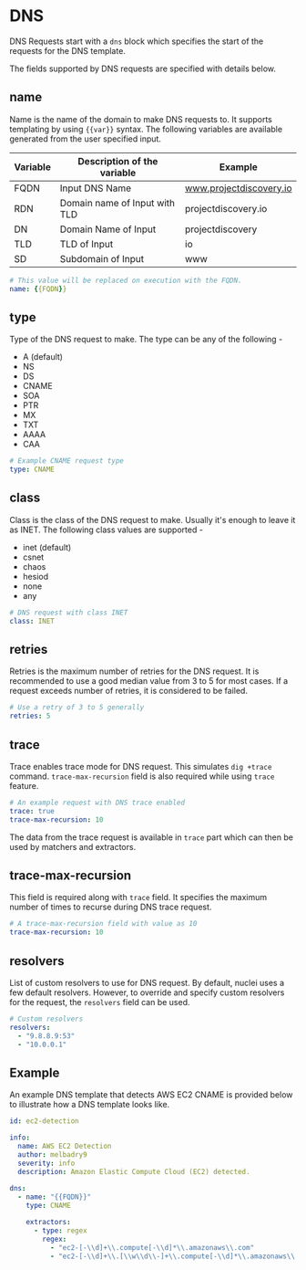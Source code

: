 # DNS

DNS Requests start with a `dns` block which specifies the start of the requests for the DNS template.

The fields supported by DNS requests are specified with details below.

## name

Name is the name of the domain to make DNS requests to. It supports templating by using `{{var}}` syntax. The following variables are available generated from the user specified input.

| Variable | Description of the variable   | Example                 |
|----------|-------------------------------|-------------------------|
| FQDN   | Input DNS Name                | www.projectdiscovery.io |
| RDN    | Domain name of Input with TLD | projectdiscovery.io     |
| DN     | Domain Name of Input          | projectdiscovery        |
| TLD    | TLD of Input                  | io                      |
| SD     | Subdomain of Input            | www                     |

```yaml
# This value will be replaced on execution with the FQDN. 
name: {{FQDN}}
```

## type

Type of the DNS request to make. The type can be any of the following - 

- A (default)
- NS
- DS
- CNAME
- SOA
- PTR
- MX
- TXT
- AAAA
- CAA

```yaml
# Example CNAME request type
type: CNAME
```

## class

Class is the class of the DNS request to make. Usually it's enough to leave it as INET. The following class values are supported - 

- inet (default)
- csnet
- chaos
- hesiod
- none
- any

```yaml
# DNS request with class INET
class: INET
```

## retries

Retries is the maximum number of retries for the DNS request. It is recommended to use a good median value from 3 to 5 for most cases. If a request exceeds number of retries, it is considered to be failed.

```yaml
# Use a retry of 3 to 5 generally
retries: 5
```

## trace

Trace enables trace mode for DNS request. This simulates `dig +trace` command. `trace-max-recursion` field is also required while using `trace` feature.

```yaml
# An example request with DNS trace enabled
trace: true
trace-max-recursion: 10
```

The data from the trace request is available in `trace` part which can then be used by matchers and extractors.

## trace-max-recursion

This field is required along with `trace` field. It specifies the maximum number of times to recurse during DNS trace request. 

```yaml
# A trace-max-recursion field with value as 10
trace-max-recursion: 10
```

## resolvers

List of custom resolvers to use for DNS request. By default, nuclei uses a few default resolvers. However, to override and specify custom resolvers for the request, the `resolvers` field can be used.

```yaml
# Custom resolvers
resolvers:
  - "9.8.8.9:53"
  - "10.0.0.1"
```

## Example

An example DNS template that detects AWS EC2 CNAME is provided below to illustrate how a DNS template looks like.

```yaml
id: ec2-detection

info:
  name: AWS EC2 Detection
  author: melbadry9
  severity: info
  description: Amazon Elastic Compute Cloud (EC2) detected.
  
dns:
  - name: "{{FQDN}}"
    type: CNAME

    extractors:
      - type: regex
        regex:
          - "ec2-[-\\d]+\\.compute[-\\d]*\\.amazonaws\\.com"
          - "ec2-[-\\d]+\\.[\\w\\d\\-]+\\.compute[-\\d]*\\.amazonaws\\.com"
```